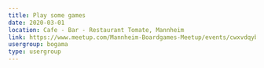 ```yaml
---
title: Play some games
date: 2020-03-01
location: Cafe - Bar - Restaurant Tomate, Mannheim
link: https://www.meetup.com/Mannheim-Boardgames-Meetup/events/cwxvdqybcfbcb/
usergroup: bogama
type: usergroup
---
```

